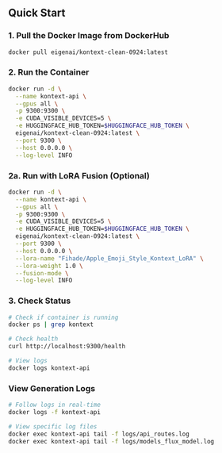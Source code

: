 ## Quick Start

### 1. Pull the Docker Image from DockerHub
```bash
docker pull eigenai/kontext-clean-0924:latest
```

### 2. Run the Container
```bash
docker run -d \
  --name kontext-api \
  --gpus all \
  -p 9300:9300 \
  -e CUDA_VISIBLE_DEVICES=5 \
  -e HUGGINGFACE_HUB_TOKEN=$HUGGINGFACE_HUB_TOKEN \
  eigenai/kontext-clean-0924:latest \
  --port 9300 \
  --host 0.0.0.0 \
  --log-level INFO
```

### 2a. Run with LoRA Fusion (Optional)
```bash
docker run -d \
  --name kontext-api \
  --gpus all \
  -p 9300:9300 \
  -e CUDA_VISIBLE_DEVICES=5 \
  -e HUGGINGFACE_HUB_TOKEN=$HUGGINGFACE_HUB_TOKEN \
  eigenai/kontext-clean-0924:latest \
  --port 9300 \
  --host 0.0.0.0 \
  --lora-name "Fihade/Apple_Emoji_Style_Kontext_LoRA" \
  --lora-weight 1.0 \
  --fusion-mode \
  --log-level INFO
```

### 3. Check Status
```bash
# Check if container is running
docker ps | grep kontext

# Check health
curl http://localhost:9300/health

# View logs
docker logs kontext-api
```

### View Generation Logs
```bash
# Follow logs in real-time
docker logs -f kontext-api

# View specific log files
docker exec kontext-api tail -f logs/api_routes.log
docker exec kontext-api tail -f logs/models_flux_model.log
```

